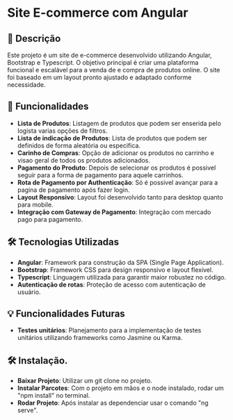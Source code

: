 # Site E-commerce com Angular

## 📄 Descrição
Este projeto é um site de e-commerce desenvolvido utilizando Angular, Bootstrap e Typescript. O objetivo principal é criar uma plataforma funcional e escalável para a venda de e compra de produtos online. O site foi baseado em um layout pronto ajustado e adaptado conforme necessidade.

## 🚀 Funcionalidades

- **Lista de Produtos**: Listagem de produtos que podem ser enserida pelo logista varias opções de filtros.
- **Lista de indicação de Produtos**: Lista de produtos que podem ser definidos de forma aleatória ou especifica.
- **Carinho de Compras**: Opção de adicionar os produtos no carrinho e visao geral de todos os produtos adicionados.
- **Pagamento do Produto**: Depois de selecionar os produtos é possivel seguir para a forma de pagamento para aquele carrinhos.
- **Rota de Pagamento por Authenticação**: Só é possivel avançar para a pagina de pagamento após fazer login.
- **Layout Responsivo**: Layout foi desenvolvido tanto para desktop quanto para mobile.
- **Integração com Gateway de Pagamento**: Integração com mercado pago para pagamento.

## 🛠️ Tecnologias Utilizadas

- **Angular**: Framework para construção da SPA (Single Page Application).
- **Bootstrap**: Framework CSS para design responsivo e layout flexível.
- **Typescript**: Linguagem utilizada para garantir maior robustez no código.
- **Autenticação de rotas**: Proteção de acesso com autenticação de usuário.

## 💡 Funcionalidades Futuras
- **Testes unitários**: Planejamento para a implementação de testes unitários utilizando frameworks como Jasmine ou Karma.


## 🛠️ Instalação.
- **Baixar Projeto**: Utilizar um git clone no projeto.
- **Instalar Parcotes**: Com o projeto em mãos e o node instalado, rodar um "npm install" no terminal.
- **Rodar Projeto**: Após instalar as dependenciar usar o comando "ng serve".
    

